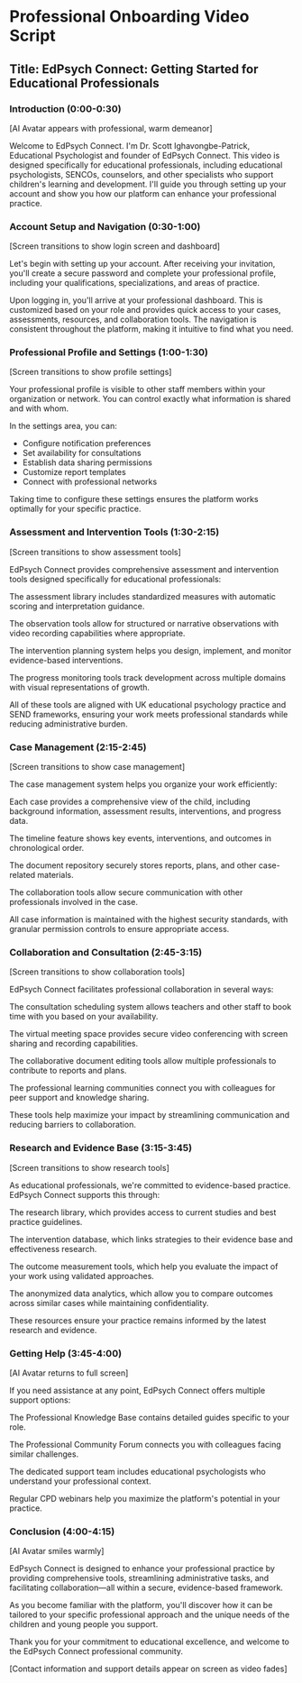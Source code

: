 # Professional Onboarding Video Script

## Title: EdPsych Connect: Getting Started for Educational Professionals

### Introduction (0:00-0:30)
[AI Avatar appears with professional, warm demeanor]

Welcome to EdPsych Connect. I'm Dr. Scott Ighavongbe-Patrick, Educational Psychologist and founder of EdPsych Connect. This video is designed specifically for educational professionals, including educational psychologists, SENCOs, counselors, and other specialists who support children's learning and development. I'll guide you through setting up your account and show you how our platform can enhance your professional practice.

### Account Setup and Navigation (0:30-1:00)
[Screen transitions to show login screen and dashboard]

Let's begin with setting up your account. After receiving your invitation, you'll create a secure password and complete your professional profile, including your qualifications, specializations, and areas of practice.

Upon logging in, you'll arrive at your professional dashboard. This is customized based on your role and provides quick access to your cases, assessments, resources, and collaboration tools. The navigation is consistent throughout the platform, making it intuitive to find what you need.

### Professional Profile and Settings (1:00-1:30)
[Screen transitions to show profile settings]

Your professional profile is visible to other staff members within your organization or network. You can control exactly what information is shared and with whom.

In the settings area, you can:
- Configure notification preferences
- Set availability for consultations
- Establish data sharing permissions
- Customize report templates
- Connect with professional networks

Taking time to configure these settings ensures the platform works optimally for your specific practice.

### Assessment and Intervention Tools (1:30-2:15)
[Screen transitions to show assessment tools]

EdPsych Connect provides comprehensive assessment and intervention tools designed specifically for educational professionals:

The assessment library includes standardized measures with automatic scoring and interpretation guidance.

The observation tools allow for structured or narrative observations with video recording capabilities where appropriate.

The intervention planning system helps you design, implement, and monitor evidence-based interventions.

The progress monitoring tools track development across multiple domains with visual representations of growth.

All of these tools are aligned with UK educational psychology practice and SEND frameworks, ensuring your work meets professional standards while reducing administrative burden.

### Case Management (2:15-2:45)
[Screen transitions to show case management]

The case management system helps you organize your work efficiently:

Each case provides a comprehensive view of the child, including background information, assessment results, interventions, and progress data.

The timeline feature shows key events, interventions, and outcomes in chronological order.

The document repository securely stores reports, plans, and other case-related materials.

The collaboration tools allow secure communication with other professionals involved in the case.

All case information is maintained with the highest security standards, with granular permission controls to ensure appropriate access.

### Collaboration and Consultation (2:45-3:15)
[Screen transitions to show collaboration tools]

EdPsych Connect facilitates professional collaboration in several ways:

The consultation scheduling system allows teachers and other staff to book time with you based on your availability.

The virtual meeting space provides secure video conferencing with screen sharing and recording capabilities.

The collaborative document editing tools allow multiple professionals to contribute to reports and plans.

The professional learning communities connect you with colleagues for peer support and knowledge sharing.

These tools help maximize your impact by streamlining communication and reducing barriers to collaboration.

### Research and Evidence Base (3:15-3:45)
[Screen transitions to show research tools]

As educational professionals, we're committed to evidence-based practice. EdPsych Connect supports this through:

The research library, which provides access to current studies and best practice guidelines.

The intervention database, which links strategies to their evidence base and effectiveness research.

The outcome measurement tools, which help you evaluate the impact of your work using validated approaches.

The anonymized data analytics, which allow you to compare outcomes across similar cases while maintaining confidentiality.

These resources ensure your practice remains informed by the latest research and evidence.

### Getting Help (3:45-4:00)
[AI Avatar returns to full screen]

If you need assistance at any point, EdPsych Connect offers multiple support options:

The Professional Knowledge Base contains detailed guides specific to your role.

The Professional Community Forum connects you with colleagues facing similar challenges.

The dedicated support team includes educational psychologists who understand your professional context.

Regular CPD webinars help you maximize the platform's potential in your practice.

### Conclusion (4:00-4:15)
[AI Avatar smiles warmly]

EdPsych Connect is designed to enhance your professional practice by providing comprehensive tools, streamlining administrative tasks, and facilitating collaboration—all within a secure, evidence-based framework.

As you become familiar with the platform, you'll discover how it can be tailored to your specific professional approach and the unique needs of the children and young people you support.

Thank you for your commitment to educational excellence, and welcome to the EdPsych Connect professional community.

[Contact information and support details appear on screen as video fades]
